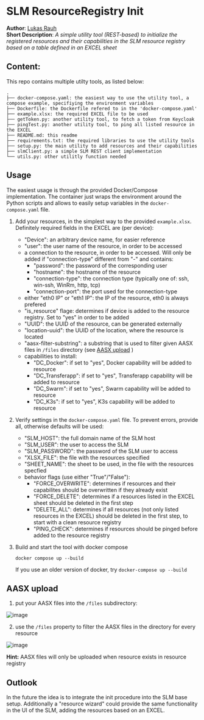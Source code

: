 # SLM ResourceRegistry Init

**Author**: [Lukas Rauh](https://github.com/luckyluks)    
**Short Description**: *A simple utility tool (REST-based) to initialize the registered resources and their capabilities in the SLM resource registry based on a table defined in an EXCEL sheet*

## Content:

This repo contains multiple utilty tools, as listed below:
```console
.
├── docker-compose.yaml: the easiest way to use the utility tool, a compose example, specifiying the environment variables
├── Dockerfile: the Dockerfile refered to in the 'docker-compose.yaml'
├── example.xlsx: the required EXCEL file to be used
├── getToken.py: another utility tool, to fetch a token from Keycloak
├── pingTest.py: another utility tool, to ping all listed resource in the EXCEL
├── README.md: this readme
├── requirements.txt: the required libraries to use the utility tools
├── setup.py: the main utility to add resources and their capabilities
├── slmClient.py: a simple SLM REST client implementation
└── utils.py: other utilitly function needed

```

## Usage

The easiest usage is through the provided Docker/Compose implementation. The container just wraps the environment around the Python scripts and allows to easily setup variables in the `docker-compose.yaml` file.

1. Add your resources, in the simplest way to the provided `example.xlsx`. Definitely required fields in the EXCEL are (per device):
   - "Device": an arbitrary device name, for easier reference
   - "user": the user name of the resource, in order to be accessed
   - a connection to the resource, in order to be accessed. Will only be added if "connection-type" different from "-" and contains:
     - "password": the password of the corresponding user
     - "hostname": the hostname of the resource
     - "connection-type": the connection type (typically one of: ssh, win-ssh, WinRm, http, tcp)
     - "connection-port": the port used for the connection-type
   - either "eth0 IP" or "eth1 IP": the IP of the resource, eth0 is always prefered
   - "is_resource" flage: determines if device is added to the resource registry. Set to "yes" in order to be added
   - "UUID": the UUID of the resource, can be generated externally
   - "location-uuid": the UUID of the location, where the resource is located
   - "aasx-filter-substring": a substring that is used to filter given AASX files in `/files` directory (see [AASX upload](#aasx-upload) )
   - capabilities to install:
     - "DC_Docker": if set to "yes", Docker capability will be added to resource
     - "DC_Transferapp": if set to "yes", Transferapp capability will be added to resource
     - "DC_Swarm": if set to "yes", Swarm capability will be added to resource
     - "DC_K3s": if set to "yes", K3s capability will be added to resource

2. Verify settings in the `docker-compose.yaml` file. To prevent errors, provide all, otherwise defaults will be used:
   - "SLM_HOST": the full domain name of the SLM host
   - "SLM_USER": the user to access the SLM
   - "SLM_PASSWORD": the password of the SLM user to access
   - "XLSX_FILE": the file with the resources specified
   - "SHEET_NAME": the sheet to be used, in the file with the resources specfied
   - behavior flags (use either "True"/"False"):
        - "FORCE_OVERWRITE": determines if resources and their capabilites should be overwritten if they already exist
        - "FORCE_DELETE": determines if a resources listed in the EXCEL sheet should be deleted in the first step
        - "DELETE_ALL": determines if all resources (not only listed resources in the EXCEL) should be deleted in the first step, to start with a clean resource registry
        - "PING_CHECK": determines if resources should be pinged before added to the resource registry
3. Build and start the tool with docker compose
    ```console
    docker compose up --build
    ```
    If you use an older version of docker, try `docker-compose up --build`


## AASX upload

1. put your AASX files into the `/files` subdirectory:

![image](https://user-images.githubusercontent.com/27732414/230616565-2aee9cba-4e64-4d94-b983-b06798c13f15.png)

2. use the `/files` property to filter the AASX files in the directory for every resource

![image](https://user-images.githubusercontent.com/27732414/230616752-ba1f2546-6055-4e49-a0fb-1fb580a67c54.png)


  **Hint:** AASX files will only be uploaded when resource exists in resource registry

## Outlook 

In the future the idea is to integrate the init procedure into the SLM base setup. Additionally a "resource wizard" could provide the same functionality in the UI of the SLM, adding the resources based on an EXCEL.
